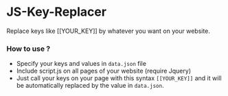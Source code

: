 # JS-Key-Replacer
Replace keys like [[YOUR_KEY]] by whatever you want on your website.

### How to use ?
- Specify your keys and values in `data.json` file
- Include script.js on all pages of your website (require Jquery)
- Just call your keys on your page with this syntax `[[YOUR_KEY]]` and it will be automatically replaced by the value in `data.json`.
